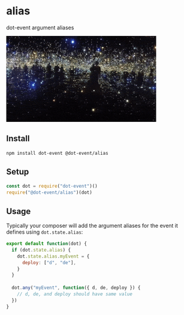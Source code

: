 # alias

dot-event argument aliases

![alias](alias.gif)

## Install

```bash
npm install dot-event @dot-event/alias
```

## Setup

```js
const dot = require("dot-event")()
require("@dot-event/alias")(dot)
```

## Usage

Typically your composer will add the argument aliases for the event it defines using `dot.state.alias`:

```js
export default function(dot) {
  if (dot.state.alias) {
    dot.state.alias.myEvent = {
      deploy: ["d", "de"],
    }
  }

  dot.any("myEvent", function({ d, de, deploy }) {
    // d, de, and deploy should have same value
  })
}
```

